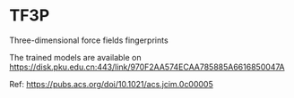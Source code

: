 # TF3P

Three-dimensional force fields fingerprints

The trained models are available on https://disk.pku.edu.cn:443/link/970F2AA574ECAA785885A6616850047A

Ref: https://pubs.acs.org/doi/10.1021/acs.jcim.0c00005

